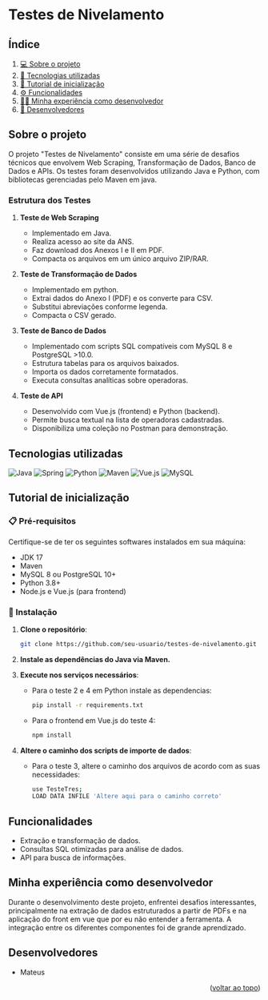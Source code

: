 # Testes de Nivelamento

## Índice
1. [💻 Sobre o projeto](#sobre-o-projeto)
2. [🔧 Tecnologias utilizadas](#tecnologias-utilizadas)
3. [🚀 Tutorial de inicialização](#tutorial-de-inicialização)
4. [⚙️ Funcionalidades](#funcionalidades)
5. [👨‍💻 Minha experiência como desenvolvedor](#minha-experiência-como-desenvolvedor)
6. [💬 Desenvolvedores](#desenvolvedores)

## Sobre o projeto
O projeto "Testes de Nivelamento" consiste em uma série de desafios técnicos que envolvem Web Scraping, Transformação de Dados, Banco de Dados e APIs. Os testes foram desenvolvidos utilizando Java e Python, com bibliotecas gerenciadas pelo Maven em java.

### Estrutura dos Testes

1. **Teste de Web Scraping**
   - Implementado em Java.
   - Realiza acesso ao site da ANS.
   - Faz download dos Anexos I e II em PDF.
   - Compacta os arquivos em um único arquivo ZIP/RAR.

2. **Teste de Transformação de Dados**
   - Implementado em python.
   - Extrai dados do Anexo I (PDF) e os converte para CSV.
   - Substitui abreviações conforme legenda.
   - Compacta o CSV gerado.

3. **Teste de Banco de Dados**
   - Implementado com scripts SQL compatíveis com MySQL 8 e PostgreSQL >10.0.
   - Estrutura tabelas para os arquivos baixados.
   - Importa os dados corretamente formatados.
   - Executa consultas analíticas sobre operadoras.

4. **Teste de API**
   - Desenvolvido com Vue.js (frontend) e Python (backend).
   - Permite busca textual na lista de operadoras cadastradas.
   - Disponibiliza uma coleção no Postman para demonstração.

## Tecnologias utilizadas

![Java](https://img.shields.io/badge/java-%23ED8B00.svg?style=for-the-badge&logo=openjdk&logoColor=white)
![Spring](https://img.shields.io/badge/spring-%236DB33F.svg?style=for-the-badge&logo=spring&logoColor=white)
![Python](https://img.shields.io/badge/python-3776AB?style=for-the-badge&logo=python&logoColor=white)
![Maven](https://img.shields.io/badge/Maven-C71A36?style=for-the-badge&logo=apachemaven&logoColor=white)
![Vue.js](https://img.shields.io/badge/Vue.js-35495E?style=for-the-badge&logo=vuedotjs&logoColor=4FC08D)
![MySQL](https://img.shields.io/badge/MySQL-005C84?style=for-the-badge&logo=mysql&logoColor=white)


## Tutorial de inicialização

### 📋 Pré-requisitos
Certifique-se de ter os seguintes softwares instalados em sua máquina:
- JDK 17
- Maven
- MySQL 8 ou PostgreSQL 10+
- Python 3.8+
- Node.js e Vue.js (para frontend)

### 🔧 Instalação

1. **Clone o repositório**:
   ```sh
   git clone https://github.com/seu-usuario/testes-de-nivelamento.git
   ```

2. **Instale as dependências do Java via Maven.**

3. **Execute nos serviços necessários**:
   - Para o teste 2 e 4 em Python instale as dependencias:
     ```sh
     pip install -r requirements.txt
     ```
   - Para o frontend em Vue.js do teste 4:
     ```sh
     npm install
     ```
3. **Altere o caminho dos scripts de importe de dados**:
   - Para o teste 3, altere o caminho dos arquivos de acordo com as suas necessidades:
     ```sh
     use TesteTres;
     LOAD DATA INFILE 'Altere aqui para o caminho correto'
     ```

         



## Funcionalidades
- Extração e transformação de dados.
- Consultas SQL otimizadas para análise de dados.
- API para busca de informações.

## Minha experiência como desenvolvedor
Durante o desenvolvimento deste projeto, enfrentei desafios interessantes, principalmente na extração de dados estruturados a partir de PDFs e na aplicação do front em vue que por eu não entender a ferramenta. A integração entre os diferentes componentes foi de grande aprendizado.

## Desenvolvedores
* Mateus

<p align="right">(<a href="#top">voltar ao topo</a>)</p>

